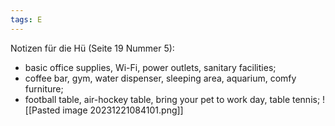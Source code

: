 ```yaml
---
tags: E
---
```

Notizen für die Hü (Seite 19 Nummer 5):

- basic office supplies, Wi-Fi, power outlets, sanitary facilities;
- coffee bar, gym, water dispenser, sleeping area, aquarium, comfy furniture;
- football table, air-hockey table, bring your pet to work day, table tennis;
![[Pasted image 20231221084101.png]]